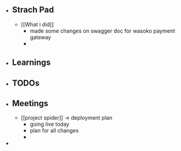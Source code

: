 - ## Strach Pad
	- [[What i did]]
		- made some changes on swagger doc for wasoko payment gateway
		-
- ## Learnings
- ## TODOs
- ## Meetings
	- [[project spider]] -> deployment plan
		- going live today
		- plan for all changes
		-
-